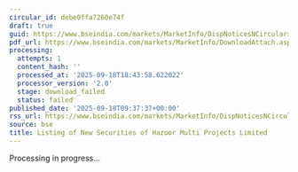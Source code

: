 ```yaml
---
circular_id: debe0ffa7260e74f
draft: true
guid: https://www.bseindia.com/markets/MarketInfo/DispNoticesNCirculars.aspx?Noticeid={14B97097-6BA3-4325-AEE5-88EFED546115}&noticeno=20250918-8&dt=09/18/2025&icount=8&totcount=63&flag=0
pdf_url: https://www.bseindia.com/markets/MarketInfo/DownloadAttach.aspx?id=20250918-8&attachedId=
processing:
  attempts: 1
  content_hash: ''
  processed_at: '2025-09-18T18:43:58.622022'
  processor_version: '2.0'
  stage: download_failed
  status: failed
published_date: '2025-09-18T09:37:37+00:00'
rss_url: https://www.bseindia.com/markets/MarketInfo/DispNoticesNCirculars.aspx?Noticeid={14B97097-6BA3-4325-AEE5-88EFED546115}&noticeno=20250918-8&dt=09/18/2025&icount=8&totcount=63&flag=0
source: bse
title: Listing of New Securities of Hazoor Multi Projects Limited
---
```


Processing in progress...
